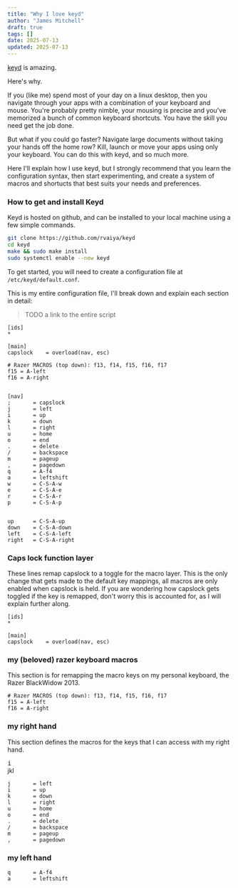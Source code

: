 ```yaml
---
title: "Why I love keyd"
author: "James Mitchell"
draft: true
tags: []
date: 2025-07-13
updated: 2025-07-13
---
```


[keyd](https://github.com/rvaiya/keyd) is amazing. 

Here's why. 

If you (like me) spend most of your day on a linux desktop, then you navigate through your apps with a combination of your keyboard and mouse. You're probably pretty nimble, your mousing is precise and you've memorized a bunch of common keyboard shortcuts. You have the skill you need get the job done. 

But what if you could go faster? Navigate large documents without taking your hands off the home row? Kill, launch or move your apps using only your keyboard. You can do this with keyd, and so much more. 

Here I'll explain how I use keyd, but I strongly recommend that you learn the configuration syntax, then start experimenting, and create a system of macros and shortucts that best suits your needs and preferences. 

### How to get and install Keyd 

Keyd is hosted on github, and can be installed to your local machine using a few simple commands. 

```bash 
git clone https://github.com/rvaiya/keyd
cd keyd
make && sudo make install
sudo systemctl enable --now keyd
```

To get started, you will need to create a configuration file at `/etc/keyd/default.conf`.

This is my entire configuration file, I'll break down and explain each section in detail: 

> TODO a link to the entire script 

```
[ids] 
*

[main]
capslock    = overload(nav, esc)

# Razer MACROS (top down): f13, f14, f15, f16, f17
f15 = A-left
f16 = A-right


[nav]
;       = capslock
j       = left
i       = up
k       = down
l       = right
u       = home
o       = end
.       = delete
/       = backspace
m       = pageup
,       = pagedown
q       = A-f4
a       = leftshift 
w       = C-S-A-w
e       = C-S-A-e
r       = C-S-A-r
p       = C-S-A-p


up      = C-S-A-up
down    = C-S-A-down
left    = C-S-A-left
right   = C-S-A-right
```


### Caps lock function layer 

These lines remap capslock to a toggle for the macro layer. This is the only change that gets made to the default key mappings, all macros are only enabled when capslock is held. If you are wondering how capslock gets toggled if the key is remapped, don't worry this is accounted for, as I will explain further along. 

```
[ids] 
*

[main]
capslock    = overload(nav, esc)
```


### my (beloved) razer keyboard macros 

This section is for remapping the macro keys on my personal keyboard, the Razer BlackWidow 2013. 

```
# Razer MACROS (top down): f13, f14, f15, f16, f17
f15 = A-left
f16 = A-right
```

### my right hand 

This section defines the macros for the keys that I can access with my right hand. 


<kbd>i</kbd>  
jkl

```
j       = left
i       = up
k       = down
l       = right
u       = home
o       = end
.       = delete
/       = backspace
m       = pageup
,       = pagedown

```

### my left hand 

```
q       = A-f4
a       = leftshift 
```